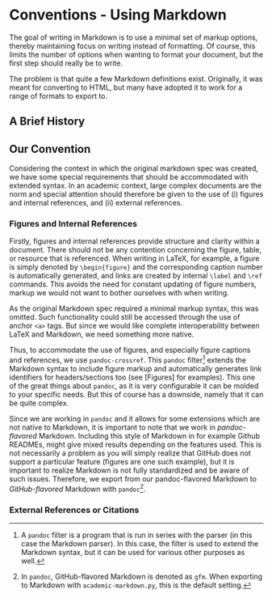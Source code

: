 # Conventions - Using Markdown

The goal of writing in Markdown is to use a minimal set of markup options,
thereby maintaining focus on writing instead of formatting. Of course, this
limits the number of options when wanting to format your document, but the first
step should really be to write.

The problem is that quite a few Markdown definitions exist. Originally, it was
meant for converting to HTML, but many have adopted it to work for a range of
formats to export to.

## A Brief History

## Our Convention

Considering the context in which the original markdown spec was created, we have
some special requirements that should be accommodated with extended syntax. In
an academic context, large complex documents are the norm and special attention
should therefore be given to the use of (i) figures and internal references,
and (ii) external references.

### Figures and Internal References

Firstly, figures and internal references provide structure and clarity within a
document. There should not be any contention concerning the figure, table, or
resource that is referenced. When writing in LaTeX, for example, a figure is
simply denoted by `\begin{figure}` and the corresponding caption number is
automatically generated, and links are created by internal `\label` and `\ref`
commands. This avoids the need for constant updating of figure numbers, markup we
would not want to bother ourselves with when writing.

As the original Markdown spec required a minimal markup syntax, this was
omitted. Such functionality could still be accessed through the use of anchor
`<a>` tags. But since we would like complete interoperability between LaTeX and
Markdown, we need something more native.

Thus, to accommodate the use of figures, and especially figure captions and
references, we use `pandoc-crossref`. This `pandoc` filter[^pandoc_filter]
extends the Markdown syntax to include figure markup and automatically generates
link identifiers for headers/sections too (see [Figures] for examples). This one
of the great things about `pandoc`, as it is very configurable it can be molded
to your specific needs. But this of course has a downside, namely that it can be
quite complex.

Since we are working in `pandoc` and it allows for some extensions which are not
native to Markdown, it is important to note that we work in _pandoc-flavored_
Markdown. Including this style of Markdown in for example Github READMEs, might
give mixed results depending on the features used. This is not necessarily a
problem as you will simply realize that GitHub does not support a particular
feature (figures are one such example), but it is important to realize Markdown
is not fully standardized and be aware of such issues. Therefore, we export from
our pandoc-flavored Markdown to _GitHub-flavored_ Markdown with `pandoc`[^github_flavored_markdown].

[^pandoc_filter]: A `pandoc` filter is a program that is run in series with the
    parser (in this case the Markdown parser). In this case, the filter is used to
    extend the Markdown syntax, but it can be used for various other purposes as
    well.

[^github_flavored_markdown]: In `pandoc`, GitHub-flavored Markdown is denoted as
    `gfm`. When exporting to Markdown with `academic-markdown.py`, this is the
    default setting.

### External References or Citations
